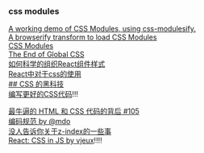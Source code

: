 ### css modules
[A working demo of CSS Modules, using css-modulesify.](https://github.com/css-modules/browserify-demo)  
[A browserify transform to load CSS Modules](https://github.com/css-modules/css-modulesify)  
[CSS Modules](https://github.com/css-modules/css-modules)  
[The End of Global CSS](https://medium.com/seek-ui-engineering/the-end-of-global-css-90d2a4a06284)  
[如何科学的组织React组件样式](http://segmentfault.com/a/1190000003032506)  
[React中对于css的使用](http://react-china.org/t/react-css/1844)  
[## CSS 的黑科技](http://segmentfault.com/a/1190000003023537)  
[编写更好的CSS代码](http://web.jobbole.com/55067/)!!!  


[最牛逼的 HTML 和 CSS 代码的背后 #105](https://github.com/lifesinger/lifesinger.github.com/issues/105)  
[编码规范 by @mdo](http://zoomzhao.github.io/code-guide/#css-nesting)  
[没人告诉你关于z-index的一些事](http://web.jobbole.com/82884/)  
[React: CSS in JS by vjeux](https://speakerdeck.com/vjeux/react-css-in-js)!!!!  
[]()  
[]()  
[]()  
[]()  
[]()  
[]()  
[]()  
[]()  
[]()  
[]()  
[]()  
[]()  
[]()  
[]()  
[]()  
